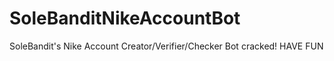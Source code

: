 # SoleBanditNikeAccountBot
SoleBandit's Nike Account Creator/Verifier/Checker Bot cracked!
HAVE FUN
